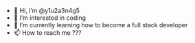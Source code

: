 - 👋 Hi, I’m @y1u2a3n4g5
- 👀 I’m interested in coding
- 🌱 I’m currently learning how to become a full stack developer
- 📫 How to reach me ???

<!---
y1u2a3n4g5/y1u2a3n4g5 is a ✨ special ✨ repository because its `README.md` (this file) appears on your GitHub profile.
You can click the Preview link to take a look at your changes.
--->
